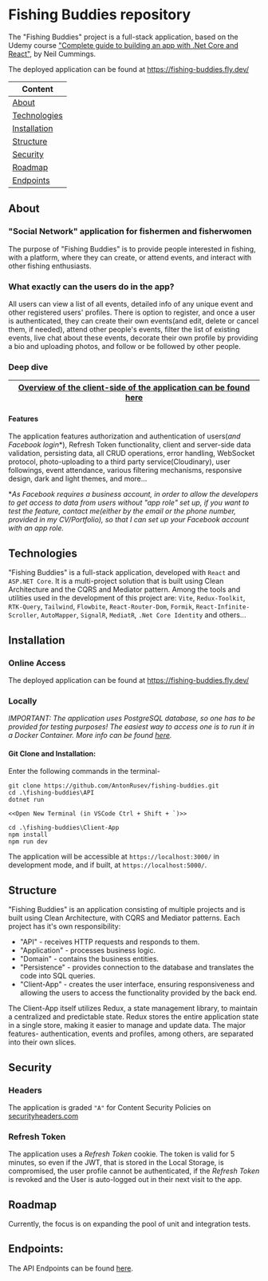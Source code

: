 # Fishing Buddies repository

The "Fishing Buddies" project is a full-stack application, based on the Udemy course ["Complete guide to building an app with .Net Core and React"](https://www.udemy.com/course/complete-guide-to-building-an-app-with-net-core-and-react/), by Neil Cummings.

The deployed application can be found at https://fishing-buddies.fly.dev/

| Content
|---
| [About](#about)
| [Technologies](#technologies)
| [Installation](#installation)
| [Structure](#structure)
| [Security](#security)
| [Roadmap](#roadmap)
| [Endpoints](#endpoints)

## About

### "Social Network" application for fishermen and fisherwomen

The purpose of "Fishing Buddies" is to provide people interested in fishing, with a platform, where they can create, or attend events, and interact with other fishing enthusiasts. 

### What exactly can the users do in the app?

All users can view a list of all events, detailed info of any unique event and other registered users' profiles. There is option to register, and once a user is authenticated, they can create their own events(and edit, delete or cancel them, if needed), attend other people's events, filter the list of existing events, live chat about these events, decorate their own profile by providing a bio and uploading photos, and follow or be followed by other people. 

### Deep dive
| [Overview of the client-side of the application can be found here](./Client-App/Overview.md)
|---

#### Features
The application features authorization and authentication of users(*and Facebook login**), Refresh Token functionality, client and server-side data validation, persisting data, all CRUD operations, error handling, WebSocket protocol, photo-uploading to a third party service(Cloudinary), user followings, event attendance, various filtering mechanisms, responsive design, dark and light themes, and more...

**As Facebook requires a business account, in order to allow the developers to get access to data from users without "app role" set up, if you want to test the feature, contact me(either by the email or the phone number, provided in my CV/Portfolio), so that I can set up your Facebook account with an app role.*

## Technologies

"Fishing Buddies" is a full-stack application, developed with `React` and `ASP.NET Core`.
It is a multi-project solution that is built using Clean Architecture and the CQRS and Mediator pattern. Among the tools and utilities used in the development of this project are: `Vite`, `Redux-Toolkit`, `RTK-Query`, `Tailwind`, `Flowbite`, `React-Router-Dom`, `Formik`, `React-Infinite-Scroller`, `AutoMapper`, `SignalR`, `MediatR`, `.Net Core Identity` and others...

## Installation

### Online Access
The deployed application can be found at https://fishing-buddies.fly.dev/

### Locally 
*IMPORTANT: The application uses PostgreSQL database, so one has to be provided for testing purposes!*
*The easiest way to access one is to run it in a Docker Container. More info can be found [here](https://hub.docker.com/_/postgres).*

#### Git Clone and Installation:
Enter the following commands in the terminal-
```
git clone https://github.com/AntonRusev/fishing-buddies.git
cd .\fishing-buddies\API
dotnet run

<<Open New Terminal (in VSCode Ctrl + Shift + `)>>

cd .\fishing-buddies\Client-App
npm install
npm run dev
```
The application will be accessible at `https://localhost:3000/` in development mode, and if built, at `https://localhost:5000/`.

## Structure

"Fishing Buddies" is an application consisting of multiple projects and is built using Clean Architecture, with CQRS and Mediator patterns. Each project has it's own responsibility: 
+ "API" - receives HTTP requests and responds to them.
+ "Application" - processes business logic.
+ "Domain" - contains the business entities. 
+ "Persistence" - provides connection to the database and translates the code into SQL queries. 
+ "Client-App" - creates the user interface, ensuring responsiveness and allowing the users to access the functionality provided by the back end.

The Client-App itself utilizes Redux, a state management library, to maintain a centralized and predictable state. Redux stores the entire application state in a single store, making it easier to manage and update data. The major features- authentication, events and profiles, among others, are separated into their own slices. 

## Security

### Headers
The application is graded `"A"` for Content Security Policies on [securityheaders.com](https://securityheaders.com/?q=https%3A%2F%2Ffishing-buddies.fly.dev%2F&followRedirects=on)

### Refresh Token
The application uses a *Refresh Token* cookie. The token is valid for 5 minutes, so even if the JWT, that is stored in the Local Storage, is compromised, the user profile cannot be authenticated, if the *Refresh Token* is revoked and the User is auto-logged out in their next visit to the app.

## Roadmap

Currently, the focus is on expanding the pool of unit and integration tests.

## Endpoints:
The API Endpoints can be found [here](./API/Endpoints.md).